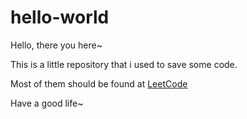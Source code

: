 # hello-world
Hello, there you here~ 

This is a little repository that i used to save some code.

Most of them should be found at [LeetCode](www.leetcode.com)

Have a good life~
